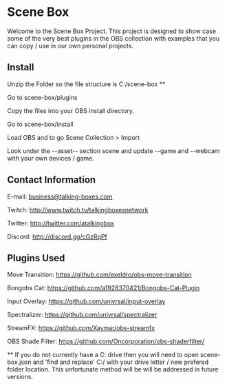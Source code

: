 # Scene Box

Welcome to the Scene Box Project. This project is designed to show case some of the very best plugins in the OBS collection with examples that you can copy / use in our own personal projects.

## Install

Unzip the Folder so the file structure is C:/scene-box ** 

Go to scene-box/plugins

Copy the files into your OBS install directory. 

Go to scene-box/install

Load OBS and to go Scene Collection > Import

Look under the --asset-- section scene and update --game and --webcam with your own devices / game.

## Contact Information

E-mail: business@talking-boxes.com

Twitch: http://www.twitch.tv/talkingboxesnetwork

Twitter: http://twitter.com/atalkingbox

Discord: http://discord.gg/cGzRqPf 

## Plugins Used

Move Transition: https://github.com/exeldro/obs-move-transition

Bongobs Cat: https://github.com/a1928370421/Bongobs-Cat-Plugin

Input Overlay: https://github.com/univrsal/input-overlay

Spectralizer: https://github.com/univrsal/spectralizer

StreamFX: https://github.com/Xaymar/obs-streamfx

OBS Shade Filter: https://github.com/Oncorporation/obs-shaderfilter/

** If you do not currently have a C: drive then you will need to open scene-box.json and 'find and replace' C:/ with your drive letter / new prefered folder location. This unfortunate method will be will be addressed in future versions. 
